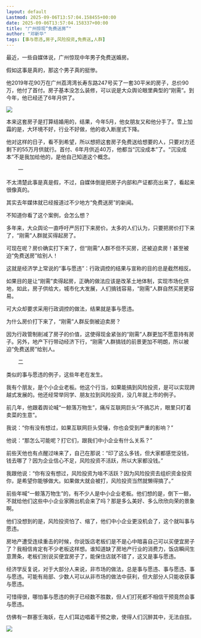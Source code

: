 ```yaml
---
layout: default
Lastmod: 2025-09-06T13:57:04.158455+00:00
date: 2025-09-06T13:57:04.158337+00:00
title: "广州惊现“免费送房”"
author: "邓新华"
tags: [事与愿违,房子,风险投资,免费送,人群]
---
```


最近，一些自媒体说，广州惊现中年男子免费送婚房。

假如这事是真的，那这个男子真的挺惨。

他2019年花90万在广州荔湾湾长寿东路247号买了一套30平米的房子，总价90万，他付了首付。房子基本没怎么装修，可以说是大众舆论眼里典型的“刚需”。到今年，他已经还了6年月供了。

![](https://images.weserv.nl/?url=https%3A//mmbiz.qpic.cn/mmbiz_jpg/t7ftfgvHa7zMJls6jM22jbR3nvKDcYgLS5dgBbjQhVoXS4GErl8Ve7ticERiab9GibeED0OIbt0P7NSSDxXNtrfGg/640%3Fwx_fmt%3Djpeg)

本来这套房子是打算结婚用的，结果，今年5月，他女朋友又和他分手了。雪上加霜的是，大环境不好，行业不好做，他的收入断崖式下降。

他对这样的日子，看不到希望，所以想把这套房子免费送给想要的人，只要对方还剩下的55万月供就行。首付、6年月供近40万，他都当“沉没成本”了。“沉没成本”不是我加给他的，是他自己知道这个概念。

        一

不太清楚此事是真是假，不过，自媒体倒是把房子内部和产证都亮出来了，看起来很像真的。

其实去年媒体就已经报道过不少地方“免费送房”的新闻。

不知道你看了这个案例，会怎么想？

多年来，大众舆论一直呼吁严厉打下来房价。太多的人们认为，只要把房价打下来了，“刚需”人群就买得起房了。

可现在呢？房价确实打下来了，但“刚需”人群不但不买房，还被迫卖房！甚至被迫“免费送房”给别人！

这就是经济学上常说的“事与愿违”：行政调控的结果与宣称的目的总是截然相反。

如果目的是让“刚需”卖得起房，正确的做法应该是改革土地体制，实现市场化供地，如此，房子供给大，城市化大发展，人们搞钱容易，“刚需”人群自然买房更容易。

可大众却要求采用行政调控的做法，结果就是事与愿违。

为什么房价打下来了，“刚需”人群反倒被迫卖房？

因为行政管制削减了房子的价值，这使得现金紧张的“刚需”人群更加不愿意持有房子。另外，地产下行带动经济下行，“刚需”人群搞钱的前景更加不明朗，所以被迫“免费送房”给别人。

        二

类似的事与愿违的例子，这些年老在发生。

我有个朋友，是个小企业老板。他这个行当，如果能搞到风险投资，是可以实现跨越式发展的。他还经常举同学、朋友拉到风险投资，没几年就上市的例子。

前几年，他跟着舆论喊“一鲸落万物生”，痛斥互联网巨头“不搞芯片，眼里只盯着卖菜的生意”。

我说：“你有没有想过，如果互联网巨头受锤，你也会受到严重的影响？”

他说：“那怎么可能呢？打它们，跟我们中小企业有什么关系？”

前些天他也有点醒过味来了，自己在那说：“印了这么多钱，但大家都感觉没钱，钱去哪了？因为企业信心不足，风险投资不活跃，所以大家都没钱。”

我跟他说：“你有没有想过，风险投资为啥不活跃？因为风险投资去组织资金投资你，是希望你能够做大。如果做大就会被打，风险投资当然就懒得搞了。”

前些年喊“一鲸落万物生”的，有不少人是中小企业老板。他们想的是，倒下一鲸，不就给他们这些中小企业家腾出机会来了吗？那是多么美好、多么欣欣向荣的景象啊。

他们没想到的是，风险投资怕了、缩了，他们中小企业更没机会了，这个就叫事与愿违。

房地产遭受连续重击的时候，你说饭店老板们是不是心中暗喜自己可以买便宜房子了？我相信肯定有不少老板这样想。谁知道缺了房地产行业的消费力，饭店瞬间生意萧条，老板们别说买便宜房子了，能保住店就不错了，这又是事与愿违。

经济学反复说，对于大部分人来说，非市场的做法，总是事与愿违、事与愿违、事与愿违。可能有局部、少数人可以从非市场的做法中获利，但大部分人只能收获事与愿违。

可惜得很，哪怕事与愿违的例子已经数不胜数，但人们打死都不相信干预竟然会事与愿违。

仿佛有一群塞壬海妖，在人们耳边唱着干预之歌，使得人们沉醉其中，无法自拔。

![](https://images.weserv.nl/?url=https%3A//mmbiz.qpic.cn/mmbiz_jpg/t7ftfgvHa7zMJls6jM22jbR3nvKDcYgL6xsNSbN75a1qlqNE6MUicyHKNLHKVPUS6SVXJDUFjgUEtJeszb5zpMw/640%3Fwx_fmt%3Djpeg%26from%3Dappmsg)

